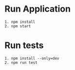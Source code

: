 # Run Application
    1. npm install
    2. npm start
# Run tests
    1. npm install --only=dev
    2. npm run test